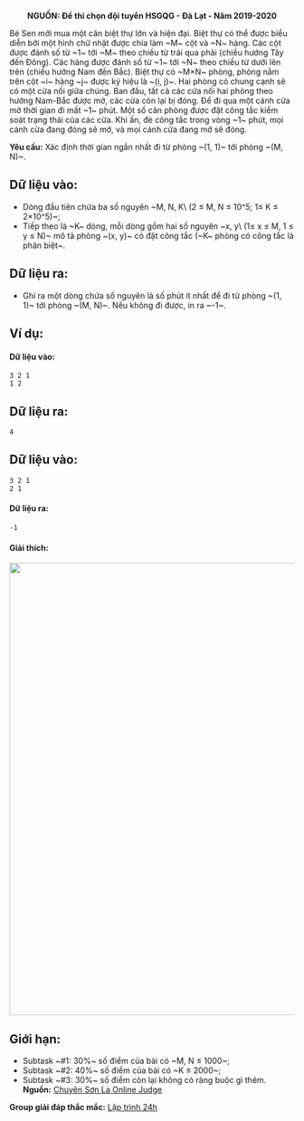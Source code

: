 **<center>NGUỒN: Đề thi chọn đội tuyển HSGQG - Đà Lạt - Năm 2019-2020</center>**

Bé Sen mới mua một căn biệt thự lớn và hiện đại. Biệt thự có thể được biểu diễn bởi một hình chữ nhật được chia làm ~M~ cột và ~N~ hàng. Các cột được đánh số từ ~1~ tới ~M~ theo chiều từ trái qua phải (chiều hướng Tây đến Đông). Các hàng được đánh số từ ~1~ tới ~N~ theo chiều từ dưới lên trên (chiều hướng Nam đến Bắc). Biệt thự có ~M×N~ phòng, phòng nằm trên cột ~i~ hàng ~j~ được ký hiệu là ~(i, j)~. Hai phòng có chung cạnh sẽ có một cửa nối giữa chúng. Ban đầu, tất cả các cửa nối hai phòng theo hướng Nam-Bắc được mở, các cửa còn lại bị đóng. Để đi qua một cánh cửa mở thời gian đi mất ~1~ phút. Một số căn phòng được đặt công tắc kiểm soát trạng thái của các cửa. Khi ấn, đè công tắc trong vòng ~1~ phút, mọi cánh cửa đang đóng sẽ mở, và mọi cánh cửa đang mở sẽ đóng.

**Yêu cầu:** Xác định thời gian ngắn nhất đi từ phòng ~(1, 1)~ tới phòng ~(M, N)~.

## Dữ liệu vào:
- Dòng đầu tiên chứa ba số nguyên ~M, N, K\ (2 ≤ M, N ≤ 10^5; 1≤ K ≤ 2×10^5)~;
- Tiếp theo là ~K~ dòng, mỗi dòng gồm hai số nguyên ~x, y\ (1≤ x ≤ M, 1 ≤ y ≤ N)~ mô tả phòng ~(x, y)~ có đặt công tắc (~K~ phòng có công tắc là phân biệt~.

## Dữ liệu ra:
- Ghi ra một dòng chứa số nguyên là số phút ít nhất để đi từ phòng ~(1, 1)~ tới phòng ~(M, N)~. Nếu không đi được, in ra ~-1~.

## Ví dụ:
#### Dữ liệu vào:
```
3 2 1
1 2
```

## Dữ liệu ra:
```
4
```

## Dữ liệu vào:
```
3 2 1
2 1
```

#### Dữ liệu ra:
```
-1
```

#### Giải thích:
<center><img src="/images/problems/1379/MANSION.jpg" width="800px" /></center>

## Giới hạn:
- Subtask ~\#1: 30\%~ số điểm của bài có ~M, N ≤ 1000~;
- Subtask ~\#2: 40\%~ số điểm của bài có ~K ≤ 2000~;
- Subtask ~\#3: 30\%~ số điểm còn lại không có ràng buộc gì thêm.
**Nguồn:** [Chuyên Sơn La Online Judge](http://csloj.ddns.net/)

**Group giải đáp thắc mắc:** [Lập trình 24h](https://www.facebook.com/groups/1386904321519984)